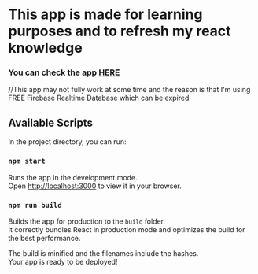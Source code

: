 <h1> This app is made for learning purposes and to refresh my react knowledge</h1>

<h3>You can check the app <a href="https://ilianrusev.github.io/react-refresher/">HERE</a></h3>

//This app may not fully work at some time and the reason is that I'm using FREE Firebase Realtime Database which can be expired

## Available Scripts

In the project directory, you can run:

### `npm start`

Runs the app in the development mode.\
Open [http://localhost:3000](http://localhost:3000) to view it in your browser.

### `npm run build`

Builds the app for production to the `build` folder.\
It correctly bundles React in production mode and optimizes the build for the best performance.

The build is minified and the filenames include the hashes.\
Your app is ready to be deployed!
